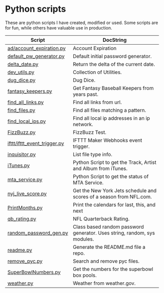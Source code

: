 # Python scripts

These are python scripts I have created, modified or used. Some scripts are for fun, while others have valuable use in production.


| Script  | DocString |
| ------------- | ------------- |
|<a href="./blob/master/blob/ad/account_expiration.py">ad/account_expiration.py</a>|Account Expiration|
|<a href="./blob/master/blob/default_pw_generator.py">default_pw_generator.py</a>|Default initial password generator.|
|<a href="./blob/master/blob/delta_date.py">delta_date.py</a>|Return the delta of the current date.|
|<a href="./blob/master/blob/dev_utils.py">dev_utils.py</a>|Collection of Utilities.|
|<a href="./blob/master/blob/dug_dice.py">dug_dice.py</a>|Dug Dice.|
|<a href="./blob/master/blob/fantasy_keepers.py">fantasy_keepers.py</a>|Get Fantasy Baseball Keepers from years past.|
|<a href="./blob/master/blob/find_all_links.py">find_all_links.py</a>|Find all links from url.|
|<a href="./blob/master/blob/find_files.py">find_files.py</a>|Find all files matching a pattern.|
|<a href="./blob/master/blob/find_local_ips.py">find_local_ips.py</a>|Find all local ip addresses in an ip network.|
|<a href="./blob/master/blob/FizzBuzz.py">FizzBuzz.py</a>|FizzBuzz Test.|
|<a href="./blob/master/blob/ifttt/ifttt_event_trigger.py">ifttt/ifttt_event_trigger.py</a>|IFTTT Maker Webhooks event trigger.|
|<a href="./blob/master/blob/inquisitor.py">inquisitor.py</a>|List file type info.|
|<a href="./blob/master/blob/iTunes.py">iTunes.py</a>|Python Script to get the Track, Artist and Album from iTunes. |
|<a href="./blob/master/blob/mta_service.py">mta_service.py</a>|Python Script to get the status of MTA Service.|
|<a href="./blob/master/blob/nyj_live_score.py">nyj_live_score.py</a>|Get the New York Jets schedule and scores of a season from NFL.com.|
|<a href="./blob/master/blob/PrintMonths.py">PrintMonths.py</a>|Print the calendars for last, this, and next|
|<a href="./blob/master/blob/qb_rating.py">qb_rating.py</a>|NFL Quarterback Rating.|
|<a href="./blob/master/blob/random_password_gen.py">random_password_gen.py</a>|Class based random password generator.  Uses string, random, sys modules.|
|<a href="./blob/master/blob/readme.py">readme.py</a>|Generate the README.md file a repo.|
|<a href="./blob/master/blob/remove_pyc.py">remove_pyc.py</a>|Search and remove pyc files.|
|<a href="./blob/master/blob/SuperBowlNumbers.py">SuperBowlNumbers.py</a>|Get the numbers for the superbowl box pools.|
|<a href="./blob/master/blob/weather.py">weather.py</a>|Weather from weather.gov.|
